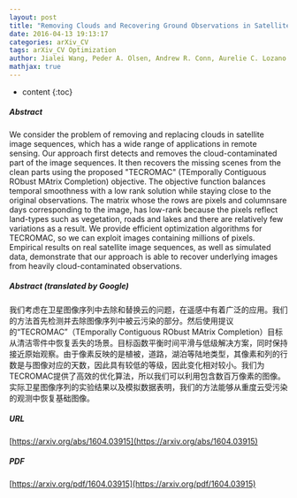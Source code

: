 ```yaml
---
layout: post
title: "Removing Clouds and Recovering Ground Observations in Satellite Image Sequences via Temporally Contiguous Robust Matrix Completion"
date: 2016-04-13 19:13:17
categories: arXiv_CV
tags: arXiv_CV Optimization
author: Jialei Wang, Peder A. Olsen, Andrew R. Conn, Aurelie C. Lozano
mathjax: true
---
```


* content
{:toc}

##### Abstract
We consider the problem of removing and replacing clouds in satellite image sequences, which has a wide range of applications in remote sensing. Our approach first detects and removes the cloud-contaminated part of the image sequences. It then recovers the missing scenes from the clean parts using the proposed "TECROMAC" (TEmporally Contiguous RObust MAtrix Completion) objective. The objective function balances temporal smoothness with a low rank solution while staying close to the original observations. The matrix whose the rows are pixels and columnsare days corresponding to the image, has low-rank because the pixels reflect land-types such as vegetation, roads and lakes and there are relatively few variations as a result. We provide efficient optimization algorithms for TECROMAC, so we can exploit images containing millions of pixels. Empirical results on real satellite image sequences, as well as simulated data, demonstrate that our approach is able to recover underlying images from heavily cloud-contaminated observations.

##### Abstract (translated by Google)
我们考虑在卫星图像序列中去除和替换云的问题，在遥感中有着广泛的应用。我们的方法首先检测并去除图像序列中被云污染的部分。然后使用提议的“TECROMAC”（TEmporally Contiguous RObust MAtrix Completion）目标从清洁零件中恢复丢失的场景。目标函数平衡时间平滑与低级解决方案，同时保持接近原始观察。由于像素反映的是植被，道路，湖泊等陆地类型，其像素和列的行数是与图像对应的天数，因此具有较低的等级，因此变化相对较小。我们为TECROMAC提供了高效的优化算法，所以我们可以利用包含数百万像素的图像。实际卫星图像序列的实验结果以及模拟数据表明，我们的方法能够从重度云受污染的观测中恢复基础图像。

##### URL
[https://arxiv.org/abs/1604.03915](https://arxiv.org/abs/1604.03915)

##### PDF
[https://arxiv.org/pdf/1604.03915](https://arxiv.org/pdf/1604.03915)

